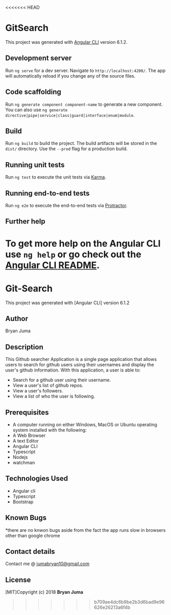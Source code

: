 <<<<<<< HEAD
# GitSearch

This project was generated with [Angular CLI](https://github.com/angular/angular-cli) version 6.1.2.

## Development server

Run `ng serve` for a dev server. Navigate to `http://localhost:4200/`. The app will automatically reload if you change any of the source files.

## Code scaffolding

Run `ng generate component component-name` to generate a new component. You can also use `ng generate directive|pipe|service|class|guard|interface|enum|module`.

## Build

Run `ng build` to build the project. The build artifacts will be stored in the `dist/` directory. Use the `--prod` flag for a production build.

## Running unit tests

Run `ng test` to execute the unit tests via [Karma](https://karma-runner.github.io).

## Running end-to-end tests

Run `ng e2e` to execute the end-to-end tests via [Protractor](http://www.protractortest.org/).

## Further help

To get more help on the Angular CLI use `ng help` or go check out the [Angular CLI README](https://github.com/angular/angular-cli/blob/master/README.md).
=======
# Git-Search
This project was generated with [Angular CLI] version 6.1.2

## Author 
 Bryan Juma  
## Description
This Github searcher Application is a single page application that allows users to search for github users using their usernames and display the user's github information. With this application, a user is able to:
 * Search for a github user using their username.
 * View a user's list of github repos.
 * View a user's followers.
 * View a list of who the user is following.
 
 ## Prerequisites		
 * A computer running on either Windows, MacOS or Ubuntu operating system installed with the following:
 * A Web Browser
 * A text  Editor
 * Angular CLI
 * Typescript
 * Nodejs
 * watchman
 
## Technologies Used

  * Angular cli
  * Typescript
  * Bootstrap
  
## Known Bugs
  *there are no knwon bugs aside from the fact the app runs slow in browsers other than google chrome
  
## Contact details
Contact me @ jumabryan10@gmail.com

## License

 [MIT]Copyright (c) 2018 **Bryan Juma**  
>>>>>>> b709ae4dc6b9be2b3d6bad9e96626e26213a6f4b
